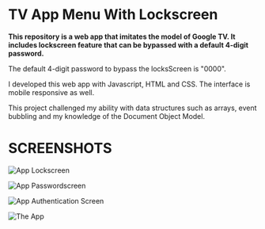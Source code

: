 # TV App Menu With Lockscreen

**This repository is a web app that imitates the model of Google TV. It includes lockscreen feature that can be bypassed with a default 4-digit password.**

The default 4-digit password to bypass the locksScreen is "0000".

I developed this web app with Javascript, HTML and CSS. The interface is mobile responsive as well.

This project challenged my ability with data structures such as arrays, event bubbling and my knowledge of the Document Object Model. 

SCREENSHOTS
===================================

![App Lockscreen](https://github.com/dimlaw7/App-with-Vanilla/tree/main/imgs/screenshots/lockScreen.png)

![App Passwordscreen](https://github.com/dimlaw7/App-with-Vanilla/tree/main/imgs/screenshots/password.png)

![App Authentication Screen](https://github.com/dimlaw7/App-with-Vanilla/tree/main/imgs/screenshots/authenticate.png)

![The App](https://github.com/dimlaw7/App-with-Vanilla/tree/main/imgs/screenshots/fullscreen.png)